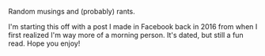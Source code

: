 Random musings and (probably) rants.

I'm starting this off with a post I made in Facebook back in 2016 from when I first realized I'm 
way more of a morning person. It's dated, but still a fun read. Hope you enjoy!
